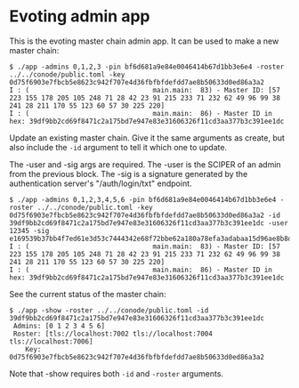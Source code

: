 # Evoting admin app

This is the evoting master chain admin app. It can be used to make a new master
chain:

```
$ ./app -admins 0,1,2,3 -pin bf6d681a9e84e0046414b67d1bb3e6e4 -roster ../../conode/public.toml -key 0d75f6903e7fbcb5e8623c942f707e4d36fbfbfdefdd7ae8b50633d0ed86a3a2
I : (                               main.main:  83) - Master ID: [57 223 155 178 205 105 248 71 28 42 23 91 215 233 71 232 62 49 96 99 38 241 28 211 170 55 123 60 57 30 225 220]
I : (                               main.main:  86) - Master ID in hex: 39df9bb2cd69f8471c2a175bd7e947e83e31606326f11cd3aa377b3c391ee1dc
```

Update an existing master chain. Give it the same arguments as create, but also include
the `-id` argument to tell it which one to update.

The -user and -sig args are required. The -user is the SCIPER of an admin from the previous block. The -sig is a signature generated
by the authentication server's "/auth/login/txt" endpoint.

```
$ ./app -admins 0,1,2,3,4,5,6 -pin bf6d681a9e84e0046414b67d1bb3e6e4 -roster ../../conode/public.toml -key 0d75f6903e7fbcb5e8623c942f707e4d36fbfbfdefdd7ae8b50633d0ed86a3a2 -id 39df9bb2cd69f8471c2a175bd7e947e83e31606326f11cd3aa377b3c391ee1dc -user 12345 -sig e169539b37bb4f7ed61e3d53c7444342e68f72bbe62a180a78efa3adabaa15d96ae8b8de280a7ed0d3974b2eabf011779b1ba4abb2ce35f89dbd0f728798a104
I : (                               main.main:  83) - Master ID: [57 223 155 178 205 105 248 71 28 42 23 91 215 233 71 232 62 49 96 99 38 241 28 211 170 55 123 60 57 30 225 220]
I : (                               main.main:  86) - Master ID in hex: 39df9bb2cd69f8471c2a175bd7e947e83e31606326f11cd3aa377b3c391ee1dc
```

See the current status of the master chain:

```
$ ./app -show -roster ../../conode/public.toml -id 39df9bb2cd69f8471c2a175bd7e947e83e31606326f11cd3aa377b3c391ee1dc 
 Admins: [0 1 2 3 4 5 6]
 Roster: [tls://localhost:7002 tls://localhost:7004 tls://localhost:7006]
    Key: 0d75f6903e7fbcb5e8623c942f707e4d36fbfbfdefdd7ae8b50633d0ed86a3a2
```

Note that -show requires both `-id` and `-roster` arguments.